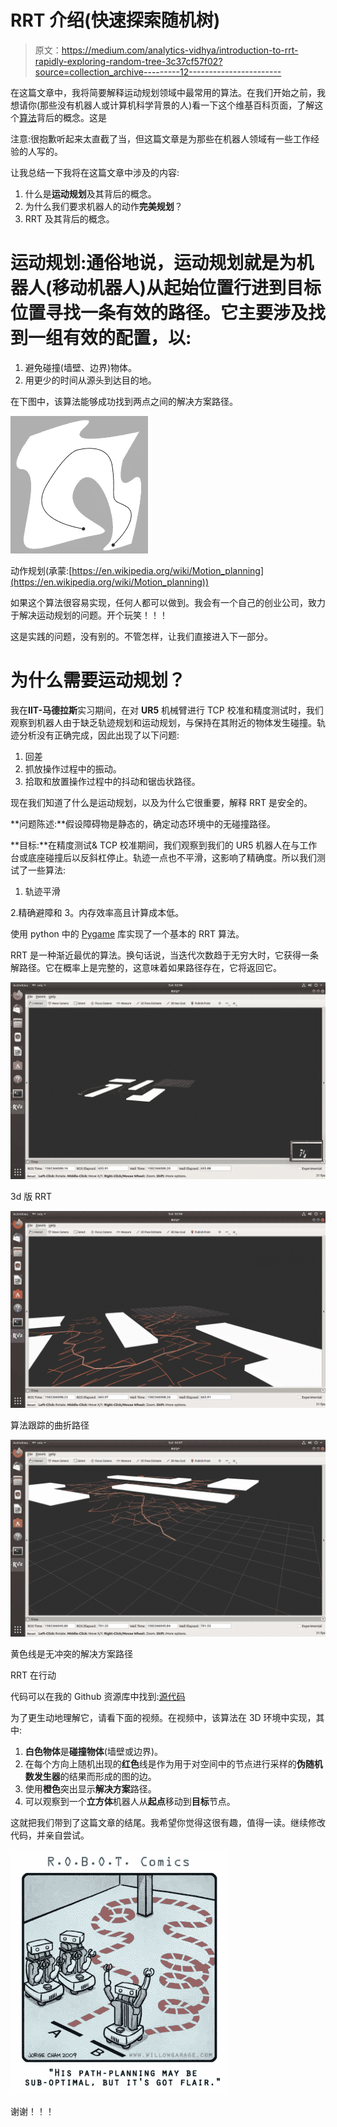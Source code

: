 # RRT 介绍(快速探索随机树)

> 原文：<https://medium.com/analytics-vidhya/introduction-to-rrt-rapidly-exploring-random-tree-3c37cf57f02?source=collection_archive---------12----------------------->

在这篇文章中，我将简要解释运动规划领域中最常用的算法。在我们开始之前，我想请你(那些没有机器人或计算机科学背景的人)看一下这个维基百科页面，了解这个[算法](https://en.wikipedia.org/wiki/Rapidly-exploring_random_tree)背后的概念。这是

注意:很抱歉听起来太直截了当，但这篇文章是为那些在机器人领域有一些工作经验的人写的。

让我总结一下我将在这篇文章中涉及的内容:

1.  什么是**运动规划**及其背后的概念。
2.  为什么我们要求机器人的动作**完美规划**？
3.  RRT 及其背后的概念。

# 运动规划:通俗地说，运动规划就是为机器人(移动机器人)从起始位置行进到目标位置寻找一条有效的路径。它主要涉及找到一组有效的配置，以:

1.  避免碰撞(墙壁、边界)物体。
2.  用更少的时间从源头到达目的地。

在下图中，该算法能够成功找到两点之间的解决方案路径。

![](img/e507d32d2d60fdf4f4518520cea485e3.png)

动作规划(承蒙:[https://en.wikipedia.org/wiki/Motion_planning](https://en.wikipedia.org/wiki/Motion_planning))

如果这个算法很容易实现，任何人都可以做到。我会有一个自己的创业公司，致力于解决运动规划的问题。开个玩笑！！！

这是实践的问题，没有别的。不管怎样，让我们直接进入下一部分。

# 为什么需要运动规划？

我在**IIT-马德拉斯**实习期间，在对 **UR5** 机械臂进行 TCP 校准和精度测试时，我们观察到机器人由于缺乏轨迹规划和运动规划，与保持在其附近的物体发生碰撞。轨迹分析没有正确完成，因此出现了以下问题:

1.  回差
2.  抓放操作过程中的振动。
3.  拾取和放置操作过程中的抖动和锯齿状路径。

现在我们知道了什么是运动规划，以及为什么它很重要，解释 RRT 是安全的。

**问题陈述:**假设障碍物是静态的，确定动态环境中的无碰撞路径。

**目标:**在精度测试& TCP 校准期间，我们观察到我们的 UR5 机器人在与工作台或底座碰撞后以反斜杠停止。轨迹一点也不平滑，这影响了精确度。所以我们测试了一些算法:

1.  轨迹平滑

2.精确避障和
3。内存效率高且计算成本低。

使用 python 中的 [Pygame](https://www.pygame.org/) 库实现了一个基本的 RRT 算法。

RRT 是一种渐近最优的算法。换句话说，当迭代次数趋于无穷大时，它获得一条解路径。它在概率上是完整的，这意味着如果路径存在，它将返回它。

![](img/6eb03c99dc6af5413c2a47c9342928a2.png)

3d 版 RRT

![](img/39176d887817302021cbbab887cd4b1a.png)

算法跟踪的曲折路径

![](img/4b72cb21aee589189c73bb6e6a84d935.png)

黄色线是无冲突的解决方案路径

RRT 在行动

代码可以在我的 Github 资源库中找到:[源代码](https://github.com/addy1997/Kinodynamic-Fast_RRT-ROS)

为了更生动地理解它，请看下面的视频。在视频中，该算法在 3D 环境中实现，其中:

1.  **白色物体**是**碰撞物体**(墙壁或边界)。
2.  在每个方向上随机出现的**红色**线是作为用于对空间中的节点进行采样的**伪随机数发生器**的结果而形成的图的边。
3.  使用**橙色**突出显示**解决方案**路径。
4.  可以观察到一个**立方体**机器人从**起点**移动到**目标**节点。

这就把我们带到了这篇文章的结尾。我希望你觉得这很有趣，值得一读。继续修改代码，并亲自尝试。

![](img/ca0fe3b3b7139e77cbbba1c167b28404.png)

谢谢！！！